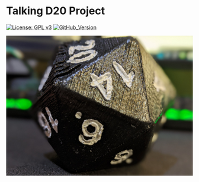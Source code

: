 # Talking D20 Project

[![License: GPL v3](https://img.shields.io/badge/License-GPLv3-blue.svg)](https://www.gnu.org/licenses/gpl-3.0)
[![GitHub_Version](https://img.shields.io/badge/release-v1.0-blue)](https://github.com/ret2binsh/talkingd20/releases/latest)

![D20](./assets/D20_Finished.jpg)
